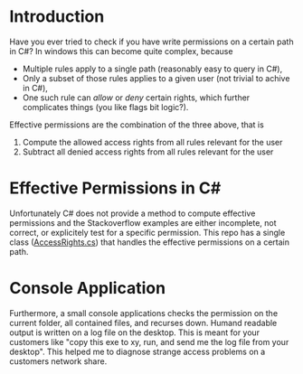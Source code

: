 # Introduction
Have you ever tried to check if you have write permissions on a certain path in C#? In windows this can become quite complex, because 

* Multiple rules apply to a single path (reasonably easy to query in C#),
* Only a subset of those rules applies to a given user (not trivial to achive in C#),
* One such rule can *allow* or *deny* certain rights, which further complicates things (you like flags bit logic?).

Effective permissions are the combination of the three above, that is

1.  Compute the allowed access rights from all rules relevant for the user
2.  Subtract all denied access rights from all rules relevant for the user

# Effective Permissions in C# #
Unfortunately C# does not provide a method to compute effective permissions and the Stackoverflow examples are either incomplete, not correct, or explicitely test for a specific permission. This repo has a single class ([AccessRights.cs](EffectivePermissions/EffectivePermissions/AccessRights.cs)) that handles the effective permissions on a certain path.

# Console Application
Furthermore, a small console applications checks the permission on the current folder, all contained files, and recurses down. Humand readable output is written on a log file on the desktop. This is meant for your customers like "copy this exe to xy, run, and send me the log file from your desktop". This helped me to diagnose strange access problems on a customers network share.

